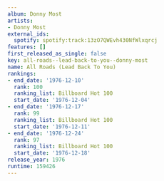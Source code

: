 ```yaml
---
album: Donny Most
artists:
- Donny Most
external_ids:
  spotify: spotify:track:13zO7QWEvh430NfWlxqrcj
features: []
first_released_as_single: false
key: all-roads--lead-back-to-you--donny-most
name: All Roads (Lead Back To You)
rankings:
- end_date: '1976-12-10'
  rank: 100
  ranking_list: Billboard Hot 100
  start_date: '1976-12-04'
- end_date: '1976-12-17'
  rank: 99
  ranking_list: Billboard Hot 100
  start_date: '1976-12-11'
- end_date: '1976-12-24'
  rank: 97
  ranking_list: Billboard Hot 100
  start_date: '1976-12-18'
release_year: 1976
runtime: 159426
---
```


